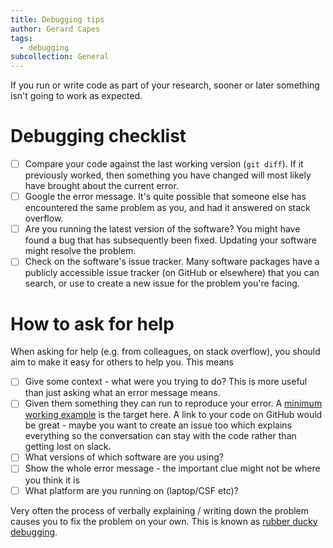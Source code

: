 ```yaml
---
title: Debugging tips
author: Gerard Capes
tags:
  - debugging
subcollection: General
---
```

If you run or write code as part of your research, sooner or later something isn't going to work as expected. 

# Debugging checklist
- [ ] Compare your code against the last working version (`git diff`).
      If it previously worked, then something you have changed will most likely have brought about the current error.
- [ ] Google the error message.
      It's quite possible that someone else has encountered the same problem as you,
      and had it answered on stack overflow.
- [ ] Are you running the latest version of the software?
      You might have found a bug that has subsequently been fixed.
      Updating your software might resolve the problem.
- [ ] Check on the software's issue tracker.
      Many software packages have a publicly accessible issue tracker (on GitHub or elsewhere) that you can search,
      or use to create a new issue for the problem you're facing.

# How to ask for help
When asking for help (e.g. from colleagues, on stack overflow), you should aim to make it easy for others to help you. This means
- [ ] Give some context - what were you trying to do? This is more useful than just asking what an error message means.
- [ ] Given them something they can run to reproduce your error.
      A [minimum working example](https://en.wikipedia.org/wiki/Minimal_reproducible_example) is the target here.
      A link to your code on GitHub would be great - maybe you want to create an issue too which explains everything
      so the conversation can stay with the code rather than getting lost on slack.
- [ ] What versions of which software are you using?
- [ ] Show the whole error message - the important clue might not be where you think it is
- [ ] What platform are you running on (laptop/CSF etc)?

Very often the process of verbally explaining / writing down the problem causes you to fix the problem on your own. This is known as [rubber ducky debugging](https://en.wikipedia.org/wiki/Rubber_duck_debugging).
